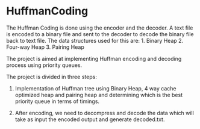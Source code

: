 # HuffmanCoding
The Huffman Coding is done using the encoder and the decoder. A text file is encoded to a binary file and sent to the decoder to decode the binary file back to text file. The data structures used for this are: 1. Binary Heap 2. Four-way Heap 3. Pairing Heap

The project is aimed at implementing Huffman encoding and decoding process using priority queues.

The project is divided in three steps:

1. Implementation of Huffman tree using Binary Heap, 4 way cache optimized heap and pairing heap and determining which is the best priority queue in terms of timings.

2. After encoding, we need to decompress and decode the data which will take as input the encoded output and generate decoded.txt.
